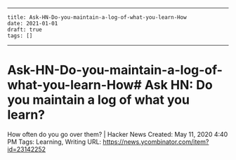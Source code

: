
---
    title: Ask-HN-Do-you-maintain-a-log-of-what-you-learn-How
    date: 2021-01-01    
    draft: true
    tags: []
---
# Ask-HN-Do-you-maintain-a-log-of-what-you-learn-How# Ask HN: Do you maintain a log of what you learn?
How often do you go over them?
| Hacker News
Created: May 11, 2020 4:40 PM
Tags: Learning, Writing
URL: https://news.ycombinator.com/item?id=23142252
